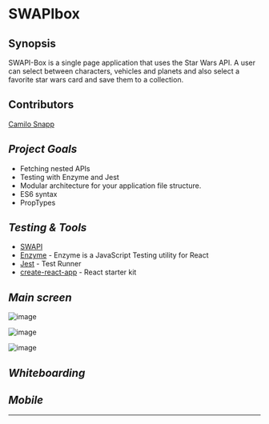 # SWAPIbox

## Synopsis
SWAPI-Box is a single page application that uses the Star Wars API.
A user can select between characters, vehicles and planets and also select a favorite star wars card and save them to a collection.


## Contributors

[Camilo Snapp](https://github.com/CamArturo)

## *Project Goals*

* Fetching nested APIs
* Testing with Enzyme and Jest
* Modular architecture for your application file structure.
* ES6 syntax
* PropTypes

## *Testing & Tools*

* [SWAPI](https://swapi.co/documentation)
* [Enzyme](https://github.com/airbnb/enzyme) - Enzyme is a JavaScript Testing utility for React
* [Jest](https://facebook.github.io/jest/en/) - Test Runner
* [create-react-app](https://github.com/facebook/create-react-app) - React starter kit

## *Main screen*

![image](https://user-images.githubusercontent.com/8752377/40019329-26729bfe-577c-11e8-8ef0-d3e53ffe2607.png)

![image](https://user-images.githubusercontent.com/8752377/40019333-29f095ce-577c-11e8-911e-f16ddc1a0a47.png)

![image](https://user-images.githubusercontent.com/8752377/40019338-2c66ef1a-577c-11e8-930c-5d0874b8b6d8.png)

## *Whiteboarding* 


## *Mobile*

---
